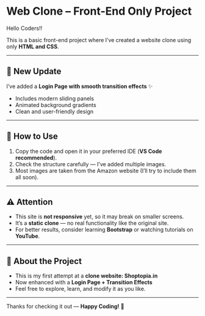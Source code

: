 # Web Clone – Front-End Only Project

Hello Coders!!

This is a basic front-end project where I’ve created a website clone using only **HTML and CSS**.

---

## 🔑 New Update

I’ve added a **Login Page with smooth transition effects** ✨

* Includes modern sliding panels
* Animated background gradients
* Clean and user-friendly design

---

## 🚀 How to Use

1. Copy the code and open it in your preferred IDE (**VS Code recommended**).
2. Check the structure carefully — I’ve added multiple images.
3. Most images are taken from the Amazon website (I’ll try to include them all soon).

---

## ⚠️ Attention

* This site is **not responsive** yet, so it may break on smaller screens.
* It’s a **static clone** — no real functionality like the original site.
* For better results, consider learning **Bootstrap** or watching tutorials on **YouTube**.

---

## 📖 About the Project

* This is my first attempt at a **clone website: Shoptopia.in**
* Now enhanced with a **Login Page + Transition Effects**
* Feel free to explore, learn, and modify it as you like.

---

Thanks for checking it out — **Happy Coding!** 🚀
